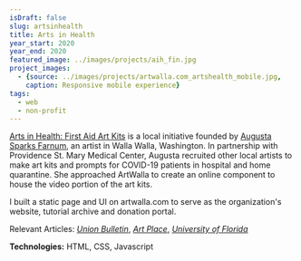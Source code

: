```yaml
---
isDraft: false
slug: artsinhealth
title: Arts in Health
year_start: 2020
year_end: 2020
featured_image: ../images/projects/aih_fin.jpg
project_images: 
  - {source: ../images/projects/artwalla.com_artshealth_mobile.jpg, 
    caption: Responsive mobile experience}
tags:
  - web
  - non-profit
---
```


[Arts in Health: First Aid Art Kits](https://artwalla.com/artshealth) is a local initiative founded by [Augusta Sparks Farnum](http://augustasparks.com), an artist in Walla Walla, Washington. In partnership with Providence St. Mary Medical Center, Augusta recruited other local artists to make art kits and prompts for COVID-19 patients in hospital and home quarantine. She approached ArtWalla to create an online component to house the video portion of the art kits.

I built a static page and UI on artwalla.com to serve as the organization's website, tutorial archive and donation portal.

Relevant Articles: *[Union Bulletin](https://www.union-bulletin.com/art-kits/article_58215177-5997-5086-bb07-16197bd73431.html)*, *[Art Place](https://www.artplaceamerica.org/blog/first-responder-first-aid-arts-kit)*, *[University of Florida](https://arts.ufl.edu/in-the-loop/news/arts-in-medicine-student-provides-art-kits-to-covid-19-patients/)*

**Technologies:** HTML, CSS, Javascript